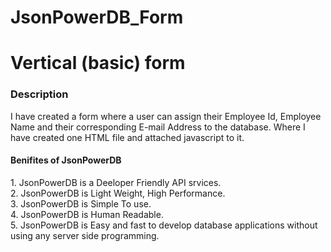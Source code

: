 # JsonPowerDB_Form
<h1>Vertical (basic) form</h1>

<h3>Description</h3>
<p>I have created a form where a user can assign their Employee Id, Employee Name and their corresponding E-mail Address to the database. Where I have created one HTML file and attached javascript to it.</p>

<h4>Benifites of JsonPowerDB</h4>
<p>1. JsonPowerDB is a Deeloper Friendly API srvices.<br>
   2. JsonPowerDB is Light Weight, High Performance.<br>
   3. JsonPowerDB is Simple To use.<br>
   4. JsonPowerDB is Human Readable.<br>
   5. JsonPowerDB is Easy and fast to develop database applications without using any server side programming.
</p>


